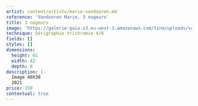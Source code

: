 ```yaml
---
artist: content/artists/marie-vandooren.md
reference: 'Vandooren Marie, 3 nageurs'
title: 3 nageurs
image: 'https://galerie-gaia.s3.eu-west-3.amazonaws.com/tina/uploads/vandooren-marie/marievandooren_3nageurs_sérigraphie_30x40_2021.jpg'
technique: Sérigraphie trichromie 4/8
fields: []
styles: []
dimensions:
  height: 61
  width: 42
  depth: 0
description: |-
  Image 40X30  
  2021
price: 150
contextual: true
---
```



